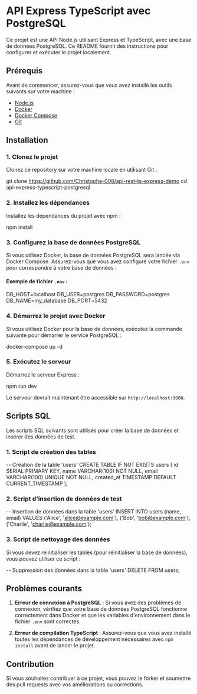 # API Express TypeScript avec PostgreSQL

Ce projet est une API Node.js utilisant Express et TypeScript, avec une base de données PostgreSQL. Ce README fournit des instructions pour configurer et exécuter le projet localement.

## Prérequis

Avant de commencer, assurez-vous que vous avez installé les outils suivants sur votre machine :

-   [Node.js](https://nodejs.org/)
-   [Docker](https://www.docker.com/get-started)
-   [Docker Compose](https://docs.docker.com/compose/)
-   [Git](https://git-scm.com/)

## Installation

### 1. Clonez le projet

Clonez ce repository sur votre machine locale en utilisant Git :

git clone https://github.com/Christophe-008/api-rest-ts-express-demo
cd api-express-typescript-postgresql

### 2. Installez les dépendances

Installez les dépendances du projet avec npm :

npm install

### 3. Configurez la base de données PostgreSQL

Si vous utilisez Docker, la base de données PostgreSQL sera lancée via Docker Compose. Assurez-vous que vous avez configuré votre fichier `.env` pour correspondre à votre base de données :

#### Exemple de fichier `.env` :

DB_HOST=localhost
DB_USER=postgres
DB_PASSWORD=postgres
DB_NAME=my_database
DB_PORT=5432

### 4. Démarrez le projet avec Docker

Si vous utilisez Docker pour la base de données, exécutez la commande suivante pour démarrer le service PostgreSQL :

docker-compose up -d

### 5. Exécutez le serveur

Démarrez le serveur Express :

npm run dev

Le serveur devrait maintenant être accessible sur `http://localhost:3000`.

## Scripts SQL

Les scripts SQL suivants sont utilisés pour créer la base de données et insérer des données de test.

### 1. Script de création des tables

-- Création de la table 'users'
CREATE TABLE IF NOT EXISTS users (
id SERIAL PRIMARY KEY,
name VARCHAR(100) NOT NULL,
email VARCHAR(100) UNIQUE NOT NULL,
created_at TIMESTAMP DEFAULT CURRENT_TIMESTAMP
);

### 2. Script d'insertion de données de test

-- Insertion de données dans la table 'users'
INSERT INTO users (name, email) VALUES
('Alice', 'alice@example.com'),
('Bob', 'bob@example.com'),
('Charlie', 'charlie@example.com');

### 3. Script de nettoyage des données

Si vous devez réinitialiser les tables (pour réinitialiser la base de données), vous pouvez utiliser ce script :

-- Suppression des données dans la table 'users'
DELETE FROM users;

## Problèmes courants

1. **Erreur de connexion à PostgreSQL** : Si vous avez des problèmes de connexion, vérifiez que votre base de données PostgreSQL fonctionne correctement dans Docker et que les variables d'environnement dans le fichier `.env` sont correctes.

2. **Erreur de compilation TypeScript** : Assurez-vous que vous avez installé toutes les dépendances de développement nécessaires avec `npm install` avant de lancer le projet.

## Contribution

Si vous souhaitez contribuer à ce projet, vous pouvez le forker et soumettre des pull requests avec vos améliorations ou corrections.
